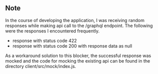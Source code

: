 ## Note

In the course of developing the application, I was receiving random responses while making api call to the /graphql endpoint. The following were the responses I encountered frequently.

- response with status code 422
- response with status code 200 with response data as null


As a workaround solution to this blocker, the successful response was mocked and the code for mocking the existing api can be found in the directory client/src/mock/index.js.

